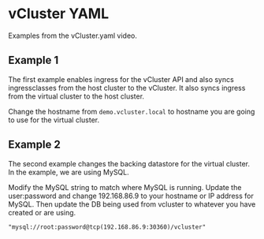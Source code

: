 # vCluster YAML

Examples from the vCluster.yaml video.

## Example 1

The first example enables ingress for the vCluster API and also syncs ingressclasses from the host cluster to the vCluster. It also syncs ingress from the virtual cluster to the host cluster.

Change the hostname from `demo.vcluster.local` to hostname you are going to use for the virtual cluster.


## Example 2

The second example changes the backing datastore for the virtual cluster. In the example, we are using MySQL.

Modify the MySQL string to match where MySQL is running. Update the user:password and change 192.168.86.9 to your hostname or IP address for MySQL. Then update the DB being used from vcluster to whatever you have created or are using.

 `"mysql://root:password@tcp(192.168.86.9:30360)/vcluster"`